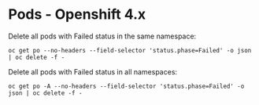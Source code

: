 # Pods - Openshift 4.x

Delete all pods with Failed status in the same namespace:
```
oc get po --no-headers --field-selector 'status.phase=Failed' -o json | oc delete -f -
```
Delete all pods with Failed status in all namespaces:
```
oc get po -A --no-headers --field-selector 'status.phase=Failed' -o json | oc delete -f -
```
